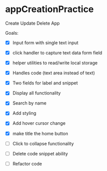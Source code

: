 # appCreationPractice
Create Update Delete App


Goals:
- [x] Input form with single text input
- [x] click handler to capture text data form field
- [x] helper utilities to read/write local storage
- [x] Handles code (text area instead of text)
- [x] Two fields for label and snippet
- [x] Display all functionality
- [x] Search by name
- [x] Add styling 
- [x] Add hover cursor change
- [x] make title the home button
- [ ] Click to collapse functionality
- [ ] Delete code snippet ability
- [ ] Refactor code


